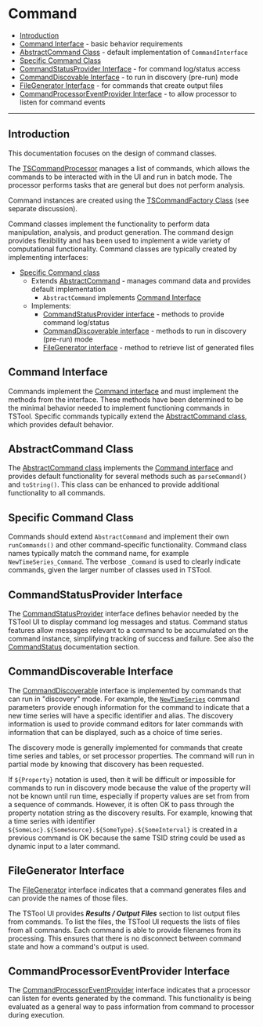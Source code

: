 # Command #

* [Introduction](#introduction)
* [Command Interface](#command-interface) - basic behavior requirements
* [AbstractCommand Class](#abstractcommand-class) - default implementation of `CommandInterface`
* [Specific Command Class](#specific-command-class)
* [CommandStatusProvider Interface](#commandstatusprovider-interface) - for command log/status access
* [CommandDiscovable Interface](#commanddiscoverable-interface) - to run in discovery (pre-run) mode
* [FileGenerator Interface](#file-generator-interface) - for commands that create output files
* [CommandProcessorEventProvider Interface](#commandprocessoreventprovider-interface) - to allow processor to listen for command events

----

## Introduction ##

This documentation focuses on the design of command classes.

The [TSCommandProcessor](https://github.com/OpenCDSS/cdss-lib-processor-ts-java/blob/master/src/rti/tscommandprocessor/core/TSCommandProcessor.java)
manages a list of commands, which allows the commands to be interacted with in the UI and run in batch mode.
The processor performs tasks that are general but does not perform analysis.

Command instances are created using the [TSCommandFactory Class](../command-factory/command-factory) (see separate discussion).

Command classes implement the functionality to perform data manipulation, analysis, and product generation.
The command design provides flexibility and has been used to implement a wide variety of computational functionality.
Command classes are typically created by implementing interfaces:

* [Specific Command class](#specific-command-class)
	+ Extends [AbstractCommand](#abstractcommand-class) - manages command data and provides default implementation
		- `AbstractCommand` implements [Command Interface](#command-interface)
	+ Implements:
		- [CommandStatusProvider interface](#commandstatusprovider-interface) - methods to provide command log/status
		- [CommandDiscoverable interface](#commanddiscoverable-interface) - methods to run in discovery (pre-run) mode
		- [FileGenerator interface](#filegenerator-interface) - method to retrieve list of generated files

## Command Interface ##

Commands implement the
[Command interface](https://github.com/OpenCDSS/cdss-lib-common-java/blob/master/src/RTi/Util/IO/Command.java)
and must implement the methods from the interface.
These methods have been determined to be the minimal behavior needed to implement functioning commands in TSTool.
Specific commands typically extend the [AbstractCommand class](#abstractcommand-class), which provides default behavior.

## AbstractCommand Class ##

The [AbstractCommand class](https://github.com/OpenCDSS/cdss-lib-common-java/blob/master/src/RTi/Util/IO/AbstractCommand.java)
implements the
[Command interface](https://github.com/OpenCDSS/cdss-lib-common-java/blob/master/src/RTi/Util/IO/Command.java)
and provides default functionality for several methods such as `parseCommand()` and `toString()`.
This class can be enhanced to provide additional functionality to all commands.

## Specific Command Class ##

Commands should extend `AbstractCommand` and implement their own `runCommands()` and other command-specific functionality.
Command class names typically match the command name, for example `NewTimeSeries_Command`.
The verbose `_Command` is used to clearly indicate commands, given the larger number of classes used in TSTool.

## CommandStatusProvider Interface ##

The [CommandStatusProvider](https://github.com/OpenCDSS/cdss-lib-common-java/blob/master/src/RTi/Util/IO/CommandStatusProvider.java)
interface defines behavior needed by the TSTool UI to display command log messages and status.
Command status features allow messages relevant to a command to be accumulated on the command instance,
simplifying tracking of success and failure.  See also the [CommandStatus](../commandstatus/commandstatus) documentation section.

## CommandDiscoverable Interface ##

The [CommandDiscoverable](https://github.com/OpenCDSS/cdss-lib-common-java/blob/master/src/RTi/Util/IO/CommandDiscoverable.java)
interface is implemented by commands that can run in "discovery" mode.
For example, the [`NewTimeSeries`](http://learn.openwaterfoundation.org/cdss-app-tstool-doc-user/command-ref/NewTimeSeries/NewTimeSeries/)
command parameters provide enough information for the command
to indicate that a new time series will have a specific identifier and alias.
The discovery information is used to provide command editors for later commands with
information that can be displayed, such as a choice of time series.

The discovery mode is generally implemented for commands that create time series and tables, or set processor properties.
The command will run in partial mode by knowing that discovery has been requested.

If `${Property}` notation is used, then it will be difficult or impossible for commands to run in discovery mode
because the value of the property will not be known until run time,
especially if property values are set from from a sequence of commands.
However, it is often OK to pass through the property notation string as the discovery results.
For example, knowing that a time series with identifier `${SomeLoc}.${SomeSource}.${SomeType}.${SomeInterval}` is created
in a previous command is OK because the same TSID string could be used as dynamic input to a later command.

## FileGenerator Interface ##

The [FileGenerator](https://github.com/OpenCDSS/cdss-lib-common-java/blob/master/src/RTi/Util/IO/FileGenerator.java)
interface indicates that a command generates files and can provide the names of those files.

The TSTool UI provides ***Results / Output Files*** section to list output files from commands.
To list the files, the TSTool UI requests the lists of files from all commands.
Each command is able to provide filenames from its processing.
This ensures that there is no disconnect between command state and how a command's output is used.

## CommandProcessorEventProvider Interface ##

The [CommandProcessorEventProvider](https://github.com/OpenCDSS/cdss-lib-common-java/blob/master/src/RTi/Util/IO/CommandProcessorEventProvider.java)
interface indicates that a processor can listen for events generated by the command.
This functionality is being evaluated as a general way to pass information from command to processor during execution.
